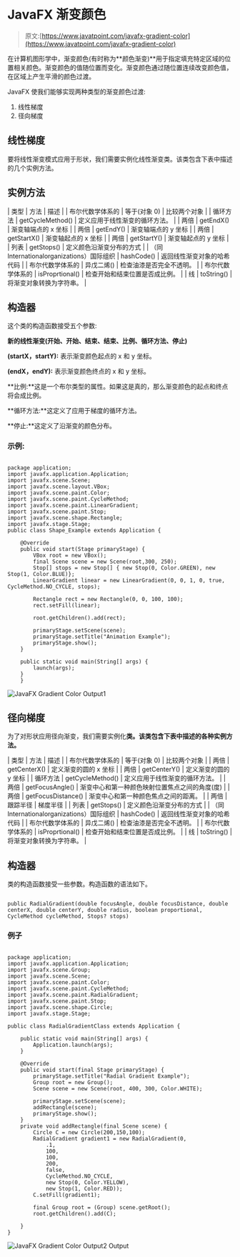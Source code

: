 # JavaFX 渐变颜色

> 原文:[https://www.javatpoint.com/javafx-gradient-color](https://www.javatpoint.com/javafx-gradient-color)

在计算机图形学中，渐变颜色(有时称为**颜色渐变)**用于指定填充特定区域的位置相关颜色。渐变颜色的值随位置而变化。渐变颜色通过随位置连续改变颜色值，在区域上产生平滑的颜色过渡。

JavaFX 使我们能够实现两种类型的渐变颜色过渡:

1.  线性梯度
2.  径向梯度

## 线性梯度

要将线性渐变模式应用于形状，我们需要实例化线性渐变类。该类包含下表中描述的几个实例方法。

## 实例方法

| 类型 | 方法 | 描述 |
| 布尔代数学体系的 | 等于(对象 0) | 比较两个对象 |
| 循环方法 | getCycleMethod() | 定义应用于线性渐变的循环方法。 |
| 两倍 | getEndX() | 渐变轴端点的 x 坐标 |
| 两倍 | getEndY() | 渐变轴端点的 y 坐标 |
| 两倍 | getStartX() | 渐变轴起点的 x 坐标 |
| 两倍 | getStartY() | 渐变轴起点的 y 坐标 |
| 列表 | getStops() | 定义颜色沿渐变分布的方式 |
| （同 Internationalorganizations）国际组织 | hashCode() | 返回线性渐变对象的哈希代码 |
| 布尔代数学体系的 | 异戊二烯() | 检查油漆是否完全不透明。 |
| 布尔代数学体系的 | isProprtional() | 检查开始和结束位置是否成比例。 |
| 线 | toString() | 将渐变对象转换为字符串。 |

## 构造器

这个类的构造函数接受五个参数:

**新的线性渐变(开始、开始、结束、结束、比例、循环方法、停止)**

**(startX，startY):** 表示渐变颜色起点的 x 和 y 坐标。

**(endX，endY):** 表示渐变颜色终点的 x 和 y 坐标。

**比例:**这是一个布尔类型的属性。如果这是真的，那么渐变颜色的起点和终点将会成比例。

**循环方法:**这定义了应用于梯度的循环方法。

**停止:**这定义了沿渐变的颜色分布。

### 示例:

```

package application;
import javafx.application.Application;
import javafx.scene.Scene;
import javafx.scene.layout.VBox;
import javafx.scene.paint.Color;
import javafx.scene.paint.CycleMethod;
import javafx.scene.paint.LinearGradient;
import javafx.scene.paint.Stop;
import javafx.scene.shape.Rectangle;
import javafx.stage.Stage;
public class Shape_Example extends Application {

    @Override
    public void start(Stage primaryStage) {
        VBox root = new VBox();
        final Scene scene = new Scene(root,300, 250);
        Stop[] stops = new Stop[] { new Stop(0, Color.GREEN), new Stop(1, Color.BLUE)};
        LinearGradient linear = new LinearGradient(0, 0, 1, 0, true, CycleMethod.NO_CYCLE, stops);

        Rectangle rect = new Rectangle(0, 0, 100, 100);
        rect.setFill(linear);

        root.getChildren().add(rect);

        primaryStage.setScene(scene);
        primaryStage.setTitle("Animation Example");
        primaryStage.show();
    }

    public static void main(String[] args) {
        launch(args);
    }
	}

```

![JavaFX Gradient Color Output1](../Images/d7de222a234746303a3273dd924a6f7f.png)

## 径向梯度

为了对形状应用径向渐变，我们需要实例化**类。该类包含下表中描述的各种实例方法。**

| 类型 | 方法 | 描述 |
| 布尔代数学体系的 | 等于(对象 0) | 比较两个对象 |
| 两倍 | getCenterX() | 定义渐变的圆的 x 坐标 |
| 两倍 | getCenterY() | 定义渐变的圆的 y 坐标 |
| 循环方法 | getCycleMethod() | 定义应用于线性渐变的循环方法。 |
| 两倍 | getFocusAngle() | 渐变中心和第一种颜色映射位置焦点之间的角度(度) |
| 两倍 | getFocusDistance() | 渐变中心和第一种颜色焦点之间的距离。 |
| 两倍 | 跟踪半径 | 梯度半径 |
| 列表 | getStops() | 定义颜色沿渐变分布的方式 |
| （同 Internationalorganizations）国际组织 | hashCode() | 返回线性渐变对象的哈希代码 |
| 布尔代数学体系的 | 异戊二烯() | 检查油漆是否完全不透明。 |
| 布尔代数学体系的 | isProprtional() | 检查开始和结束位置是否成比例。 |
| 线 | toString() | 将渐变对象转换为字符串。 |

## 构造器

类的构造函数接受一些参数。构造函数的语法如下。

```

public RadialGradient(double focusAngle, double focusDistance, double centerX, double centerY, double radius, boolean proportional, CycleMethod cycleMethod, Stops? stops)

```

### 例子

```

package application;
import javafx.application.Application;
import javafx.scene.Group;
import javafx.scene.Scene;
import javafx.scene.paint.Color;
import javafx.scene.paint.CycleMethod;
import javafx.scene.paint.RadialGradient;
import javafx.scene.paint.Stop;
import javafx.scene.shape.Circle;
import javafx.stage.Stage;

public class RadialGradientClass extends Application {

    public static void main(String[] args) {
        Application.launch(args);
    }

    @Override
    public void start(final Stage primaryStage) {
        primaryStage.setTitle("Radial Gradient Example");
        Group root = new Group();
        Scene scene = new Scene(root, 400, 300, Color.WHITE);

        primaryStage.setScene(scene);
        addRectangle(scene); 
        primaryStage.show();
    }
    private void addRectangle(final Scene scene) {
        Circle C = new Circle(200,150,100);
        RadialGradient gradient1 = new RadialGradient(0,
            .1,
            100,
            100,
            200,
            false,
            CycleMethod.NO_CYCLE,
            new Stop(0, Color.YELLOW),
            new Stop(1, Color.RED));
        C.setFill(gradient1);

        final Group root = (Group) scene.getRoot();
        root.getChildren().add(C);

    }
}

```

![JavaFX Gradient Color Output2 Output](../Images/39b4be142ff383d2b3215503bbcc5d8a.png)